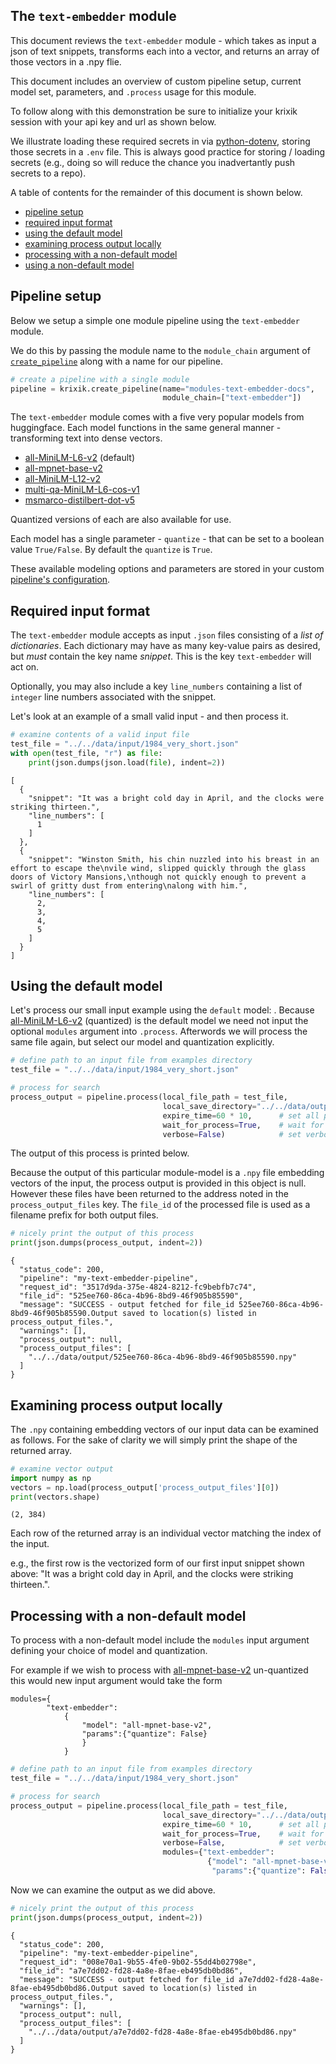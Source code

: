 ## The `text-embedder` module

This document reviews the `text-embedder` module - which takes as input a json of text snippets, transforms each into a vector, and returns an array of those vectors in a .npy flie.

This document includes an overview of custom pipeline setup, current model set, parameters, and `.process` usage for this module.

To follow along with this demonstration be sure to initialize your krixik session with your api key and url as shown below. 

We illustrate loading these required secrets in via [python-dotenv](https://pypi.org/project/python-dotenv/), storing those secrets in a `.env` file.  This is always good practice for storing / loading secrets (e.g., doing so will reduce the chance you inadvertantly push secrets to a repo).

A table of contents for the remainder of this document is shown below.

- [pipeline setup](#pipeline-setup)
- [required input format](#required-input-format)
- [using the default model](#using-the-default-model)
- [examining process output locally](#examining-process-output-locally)
- [processing with a non-default model](#processing-with-a-non-default-model)
- [using a non-default model](#using-a-non-default-model)

## Pipeline setup

Below we setup a simple one module pipeline using the `text-embedder` module.

We do this by passing the module name to the `module_chain` argument of [`create_pipeline`](system/create_save_load.md) along with a name for our pipeline.


```python
# create a pipeline with a single module
pipeline = krixik.create_pipeline(name="modules-text-embedder-docs",
                                  module_chain=["text-embedder"])
```

The `text-embedder` module comes with a five very popular models from huggingface.  Each model functions in the same general manner - transforming text into dense vectors.

- [all-MiniLM-L6-v2](https://huggingface.co/sentence-transformers/all-MiniLM-L6-v2) (default)
- [all-mpnet-base-v2](https://huggingface.co/sentence-transformers/all-mpnet-base-v2)
- [all-MiniLM-L12-v2](https://huggingface.co/sentence-transformers/all-MiniLM-L12-v2)
- [multi-qa-MiniLM-L6-cos-v1](https://huggingface.co/sentence-transformers/multi-qa-MiniLM-L6-cos-v1) 
- [msmarco-distilbert-dot-v5](https://huggingface.co/sentence-transformers/msmarco-distilbert-dot-v5)

Quantized versions of each are also available for use.

Each model has a single parameter - `quantize` - that can be set to a boolean value `True/False`.  By default the `quantize` is `True`.

These available modeling options and parameters are stored in your custom [pipeline's configuration](system/create_save_load.md).

## Required input format

The `text-embedder` module accepts as input `.json` files consisting of a *list of dictionaries*.  Each dictionary may have as many key-value pairs as desired, but *must* contain the key name *snippet*.  This is the key `text-embedder` will act on.

Optionally, you may also include a key `line_numbers` containing a list of `integer` line numbers associated with the snippet.

Let's look at an example of a small valid input - and then process it.


```python
# examine contents of a valid input file
test_file = "../../data/input/1984_very_short.json"
with open(test_file, "r") as file:
    print(json.dumps(json.load(file), indent=2))
```

    [
      {
        "snippet": "It was a bright cold day in April, and the clocks were striking thirteen.",
        "line_numbers": [
          1
        ]
      },
      {
        "snippet": "Winston Smith, his chin nuzzled into his breast in an effort to escape the\nvile wind, slipped quickly through the glass doors of Victory Mansions,\nthough not quickly enough to prevent a swirl of gritty dust from entering\nalong with him.",
        "line_numbers": [
          2,
          3,
          4,
          5
        ]
      }
    ]


## Using the default model

Let's process our small input example using the `default` model: .  Because [all-MiniLM-L6-v2](https://huggingface.co/sentence-transformers/all-MiniLM-L6-v2) (quantized) is the default model we need not input the optional `modules` argument into `.process`.  Afterwords we will process the same file again, but select our model and quantization explicitly.


```python
# define path to an input file from examples directory
test_file = "../../data/input/1984_very_short.json"

# process for search
process_output = pipeline.process(local_file_path = test_file,
                                  local_save_directory="../../data/output", # save output repo data output subdir
                                  expire_time=60 * 10,      # set all process data to expire in 10 minutes
                                  wait_for_process=True,    # wait for process to complete before regaining ide
                                  verbose=False)            # set verbosity to False
```

The output of this process is printed below.  

Because the output of this particular module-model is a `.npy` file embedding vectors of the input, the process output is provided in this object is null.  However these files have been returned to the address noted in the `process_output_files` key.  The `file_id` of the processed file is used as a filename prefix for both output files.


```python
# nicely print the output of this process
print(json.dumps(process_output, indent=2))
```

    {
      "status_code": 200,
      "pipeline": "my-text-embedder-pipeline",
      "request_id": "3517d9da-375e-4824-8212-fc9bebfb7c74",
      "file_id": "525ee760-86ca-4b96-8bd9-46f905b85590",
      "message": "SUCCESS - output fetched for file_id 525ee760-86ca-4b96-8bd9-46f905b85590.Output saved to location(s) listed in process_output_files.",
      "warnings": [],
      "process_output": null,
      "process_output_files": [
        "../../data/output/525ee760-86ca-4b96-8bd9-46f905b85590.npy"
      ]
    }


## Examining process output locally

The `.npy` containing embedding vectors of our input data can be examined as follows.  For the sake of clarity we will simply print the shape of the returned array.


```python
# examine vector output
import numpy as np
vectors = np.load(process_output['process_output_files'][0])
print(vectors.shape)
```

    (2, 384)


 Each row of the returned array is an individual vector matching the index of the input.

 e.g., the first row is the vectorized form of our first input snippet shown above: "It was a bright cold day in April, and the clocks were striking thirteen.".

## Processing with a non-default model

To process with a non-default model include the `modules` input argument defining your choice of model and quantization.

For example if we wish to process with [all-mpnet-base-v2](https://huggingface.co/sentence-transformers/all-mpnet-base-v2) un-quantized this would new input argument would take the form

```
modules={
        "text-embedder":
            {
                "model": "all-mpnet-base-v2",
                "params":{"quantize": False}
                }
            }
```


```python
# define path to an input file from examples directory
test_file = "../../data/input/1984_very_short.json"

# process for search
process_output = pipeline.process(local_file_path = test_file,
                                  local_save_directory="../../data/output", # save output repo data output subdir
                                  expire_time=60 * 10,      # set all process data to expire in 10 minutes
                                  wait_for_process=True,    # wait for process to complete before regaining ide
                                  verbose=False,            # set verbosity to False
                                  modules={"text-embedder":
                                            {"model": "all-mpnet-base-v2",
                                             "params":{"quantize": False}}})
```

Now we can examine the output as we did above.


```python
# nicely print the output of this process
print(json.dumps(process_output, indent=2))
```

    {
      "status_code": 200,
      "pipeline": "my-text-embedder-pipeline",
      "request_id": "008e70a1-9b55-4fe0-9b02-55dd4b02798e",
      "file_id": "a7e7dd02-fd28-4a8e-8fae-eb495db0bd86",
      "message": "SUCCESS - output fetched for file_id a7e7dd02-fd28-4a8e-8fae-eb495db0bd86.Output saved to location(s) listed in process_output_files.",
      "warnings": [],
      "process_output": null,
      "process_output_files": [
        "../../data/output/a7e7dd02-fd28-4a8e-8fae-eb495db0bd86.npy"
      ]
    }

